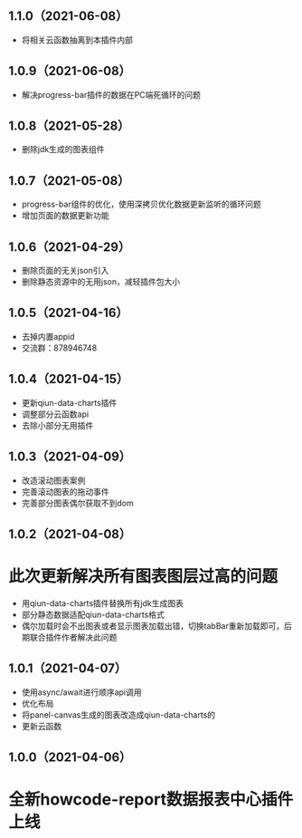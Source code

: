 ## 1.1.0（2021-06-08）
- 将相关云函数抽离到本插件内部
## 1.0.9（2021-06-08）
- 解决progress-bar插件的数据在PC端死循环的问题
## 1.0.8（2021-05-28）
- 删除jdk生成的图表组件
## 1.0.7（2021-05-08）
-  progress-bar组件的优化，使用深拷贝优化数据更新监听的循环问题
- 增加页面的数据更新功能
## 1.0.6（2021-04-29）
- 删除页面的无关json引入
- 删除静态资源中的无用json，减轻插件包大小
## 1.0.5（2021-04-16）
- 去掉内置appid
- 交流群：878946748
## 1.0.4（2021-04-15）
- 更新qiun-data-charts插件
- 调整部分云函数api
- 去除小部分无用插件
## 1.0.3（2021-04-09）
- 改造滚动图表案例
- 完善滚动图表的拖动事件
- 完善部分图表偶尔获取不到dom
## 1.0.2（2021-04-08）
# 此次更新解决所有图表图层过高的问题
- 用qiun-data-charts插件替换所有jdk生成图表
- 部分静态数据适配qiun-data-charts格式
- 偶尔加载时会不出图表或者显示图表加载出错，切换tabBar重新加载即可，后期联合插件作者解决此问题
## 1.0.1（2021-04-07）
- 使用async/await进行顺序api调用
- 优化布局
- 将panel-canvas生成的图表改造成qiun-data-charts的
- 更新云函数
## 1.0.0（2021-04-06）
# 全新howcode-report数据报表中心插件上线

